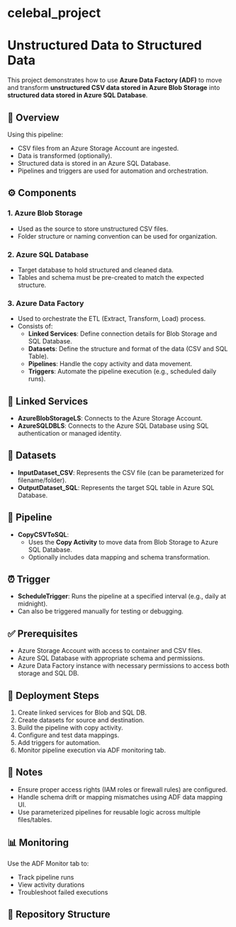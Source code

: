 # celebal_project

# Unstructured Data to Structured Data

This project demonstrates how to use **Azure Data Factory (ADF)** to move and transform **unstructured CSV data stored in Azure Blob Storage** into **structured data stored in Azure SQL Database**.

## 📌 Overview

Using this pipeline:
- CSV files from an Azure Storage Account are ingested.
- Data is transformed (optionally).
- Structured data is stored in an Azure SQL Database.
- Pipelines and triggers are used for automation and orchestration.

## ⚙️ Components

### 1. **Azure Blob Storage**
- Used as the source to store unstructured CSV files.
- Folder structure or naming convention can be used for organization.

### 2. **Azure SQL Database**
- Target database to hold structured and cleaned data.
- Tables and schema must be pre-created to match the expected structure.

### 3. **Azure Data Factory**
- Used to orchestrate the ETL (Extract, Transform, Load) process.
- Consists of:
  - **Linked Services**: Define connection details for Blob Storage and SQL Database.
  - **Datasets**: Define the structure and format of the data (CSV and SQL Table).
  - **Pipelines**: Handle the copy activity and data movement.
  - **Triggers**: Automate the pipeline execution (e.g., scheduled daily runs).

## 🔗 Linked Services
- **AzureBlobStorageLS**: Connects to the Azure Storage Account.
- **AzureSQLDBLS**: Connects to the Azure SQL Database using SQL authentication or managed identity.

## 📁 Datasets
- **InputDataset_CSV**: Represents the CSV file (can be parameterized for filename/folder).
- **OutputDataset_SQL**: Represents the target SQL table in Azure SQL Database.

## 🔄 Pipeline
- **CopyCSVToSQL**:
  - Uses the **Copy Activity** to move data from Blob Storage to Azure SQL Database.
  - Optionally includes data mapping and schema transformation.

## ⏰ Trigger
- **ScheduleTrigger**: Runs the pipeline at a specified interval (e.g., daily at midnight).
- Can also be triggered manually for testing or debugging.

## ✅ Prerequisites
- Azure Storage Account with access to container and CSV files.
- Azure SQL Database with appropriate schema and permissions.
- Azure Data Factory instance with necessary permissions to access both storage and SQL DB.

## 🚀 Deployment Steps
1. Create linked services for Blob and SQL DB.
2. Create datasets for source and destination.
3. Build the pipeline with copy activity.
4. Configure and test data mappings.
5. Add triggers for automation.
6. Monitor pipeline execution via ADF monitoring tab.

## 📌 Notes
- Ensure proper access rights (IAM roles or firewall rules) are configured.
- Handle schema drift or mapping mismatches using ADF data mapping UI.
- Use parameterized pipelines for reusable logic across multiple files/tables.

## 📊 Monitoring
Use the ADF Monitor tab to:
- Track pipeline runs
- View activity durations
- Troubleshoot failed executions

## 📁 Repository Structure
